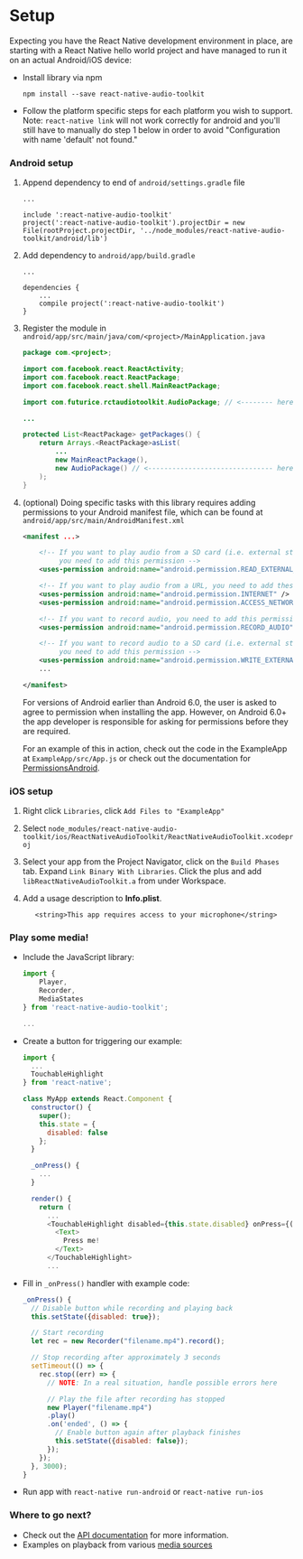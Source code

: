 Setup
=====

Expecting you have the React Native development environment in place, are
starting with a React Native hello world project and have managed to run it on
an actual Android/iOS device:

* Install library via npm

    ```
    npm install --save react-native-audio-toolkit
    ```

* Follow the platform specific steps for each platform you wish to support. Note: `react-native link` will not work correctly for android and you'll still have to manually do step 1 below in order to avoid "Configuration with name 'default' not found."

### Android setup

1. Append dependency to end of `android/settings.gradle` file

    ```
    ...

    include ':react-native-audio-toolkit'
    project(':react-native-audio-toolkit').projectDir = new File(rootProject.projectDir, '../node_modules/react-native-audio-toolkit/android/lib')
    ```

2. Add dependency to `android/app/build.gradle`

    ```
    ...

    dependencies {
        ...
        compile project(':react-native-audio-toolkit')
    }
    ```

3. Register the module in `android/app/src/main/java/com/<project>/MainApplication.java`

    ```java
    package com.<project>;

    import com.facebook.react.ReactActivity;
    import com.facebook.react.ReactPackage;
    import com.facebook.react.shell.MainReactPackage;

    import com.futurice.rctaudiotoolkit.AudioPackage; // <-------- here

    ...

    protected List<ReactPackage> getPackages() {
        return Arrays.<ReactPackage>asList(
            ...
            new MainReactPackage(),
            new AudioPackage() // <------------------------------- here
        );
    }
    ```

4. (optional) Doing specific tasks with this library requires adding permissions to your
    Android manifest file, which can be found at `android/app/src/main/AndroidManifest.xml`

    ```xml
    <manifest ...>

        <!-- If you want to play audio from a SD card (i.e. external storage),
             you need to add this permission -->
        <uses-permission android:name="android.permission.READ_EXTERNAL_STORAGE" />

        <!-- If you want to play audio from a URL, you need to add these permissions -->
        <uses-permission android:name="android.permission.INTERNET" />
        <uses-permission android:name="android.permission.ACCESS_NETWORK_STATE" />

        <!-- If you want to record audio, you need to add this permission -->
        <uses-permission android:name="android.permission.RECORD_AUDIO" />

        <!-- If you want to record audio to a SD card (i.e. external storage),
             you need to add this permission -->
        <uses-permission android:name="android.permission.WRITE_EXTERNAL_STORAGE" />
        ...

    </manifest>
    ```

    For versions of Android earlier than Android 6.0, the user is asked to agree to permission
    when installing the app. However, on Android 6.0+ the app developer is responsible for
    asking for permissions before they are required.
    
    For an example of this in action, check out the code in the ExampleApp at
    `ExampleApp/src/App.js` or check out the documentation for
    [PermissionsAndroid](https://facebook.github.io/react-native/docs/permissionsandroid).

### iOS setup

1. Right click `Libraries`, click `Add Files to "ExampleApp"`

2. Select `node_modules/react-native-audio-toolkit/ios/ReactNativeAudioToolkit/ReactNativeAudioToolkit.xcodeproj`

3. Select your app from the Project Navigator, click on the `Build Phases` tab.
    Expand `Link Binary With Libraries`. Click the plus and add
    `libReactNativeAudioToolkit.a` from under Workspace.
    
4. Add a usage description to **Info.plist**.
    ```<key>Privacy - Microphone Usage Description</key>
       <string>This app requires access to your microphone</string>
    ```

### Play some media!

* Include the JavaScript library:

    ```js
    import {
        Player,
        Recorder,
        MediaStates
    } from 'react-native-audio-toolkit';

    ...
    ```

* Create a button for triggering our example:

    ```js
    import {
      ...
      TouchableHighlight
    } from 'react-native';

    class MyApp extends React.Component {
      constructor() {
        super();
        this.state = {
          disabled: false
        };
      }

      _onPress() {
        ...
      }

      render() {
        return (
          ...
          <TouchableHighlight disabled={this.state.disabled} onPress={() => this._onPress()}>
            <Text>
              Press me!
            </Text>
          </TouchableHighlight>
          ...
    ```

* Fill in `_onPress()` handler with example code:

    ```js
    _onPress() {
      // Disable button while recording and playing back
      this.setState({disabled: true});

      // Start recording
      let rec = new Recorder("filename.mp4").record();

      // Stop recording after approximately 3 seconds
      setTimeout(() => {
        rec.stop((err) => {
          // NOTE: In a real situation, handle possible errors here

          // Play the file after recording has stopped
          new Player("filename.mp4")
          .play()
          .on('ended', () => {
            // Enable button again after playback finishes
            this.setState({disabled: false});
          });
        });
      }, 3000);
    }
    ```

* Run app with `react-native run-android` or `react-native run-ios`

### Where to go next?

- Check out the [API documentation](/docs/API.md) for more information.
- Examples on playback from various [media sources](/docs/SOURCES.md)
